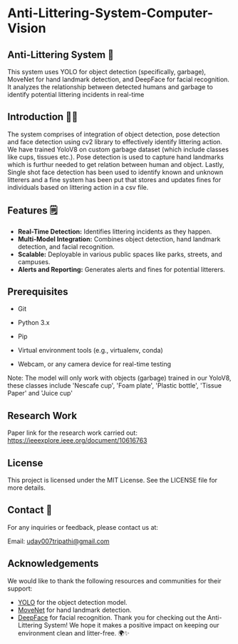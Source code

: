 # Anti-Littering-System-Computer-Vision
## Anti-Littering System 🚯
This system uses YOLO for object detection (specifically, garbage), MoveNet for hand landmark detection, and DeepFace for facial recognition. It analyzes the relationship between detected humans and garbage to identify potential littering incidents in real-time

## Introduction 😶‍🌫️
The system comprises of integration of object detection, pose detection and face detection using cv2 library to effectively identify littering action. We have trained YoloV8 on custom garbage dataset (which include classes like cups, tissues etc.). Pose detection is used to capture hand landmarks which is furthur needed to get relation between human and object. Lastly, Single shot face detection has been used to identify known and unknown litterers and a fine system has been put that stores and updates fines for individuals based on littering action in a csv file.

## Features 🗒
* **Real-Time Detection:** Identifies littering incidents as they happen.
* **Multi-Model Integration:** Combines object detection, hand landmark detection, and facial recognition.
* **Scalable:** Deployable in various public spaces like parks, streets, and campuses.
* **Alerts and Reporting:** Generates alerts and fines for potential litterers.
## Prerequisites
* Git

* Python 3.x

* Pip

* Virtual environment tools (e.g., virtualenv, conda)

* Webcam, or any camera device for real-time testing

Note: The model will only work with objects (garbage) trained in our YoloV8, these classes include 'Nescafe cup', 'Foam plate', 'Plastic bottle', 'Tissue Paper' and 'Juice cup'

## Research Work
Paper link for the research work carried out: https://ieeexplore.ieee.org/document/10616763

## License
This project is licensed under the MIT License. See the LICENSE file for more details.

## Contact 📇
For any inquiries or feedback, please contact us at:

Email: uday007tripathi@gmail.com
## Acknowledgements
We would like to thank the following resources and communities for their support:

* [YOLO](https://github.com/AlexeyAB/darknet) for the object detection model.
* [MoveNet](https://github.com/tensorflow/tfjs-models/tree/master/pose-detection) for hand landmark detection.
* [DeepFace](https://github.com/serengil/deepface) for facial recognition.
Thank you for checking out the Anti-Littering System! We hope it makes a positive impact on keeping our environment clean and litter-free. 🌍✨
